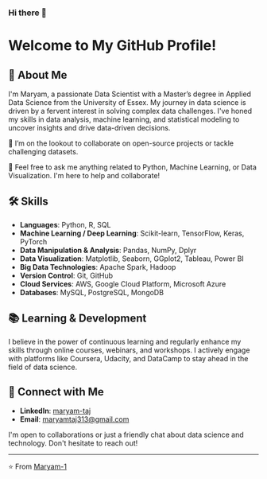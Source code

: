 ### Hi there 👋

<!--
**Maryam-1/Maryam-1** is a ✨ _special_ ✨ repository because its `README.md` (this file) appears on your GitHub profile.
-->

# Welcome to My GitHub Profile!

## 🚀 About Me
I'm Maryam, a passionate Data Scientist with a Master’s degree in Applied Data Science from the University of Essex. My journey in data science is driven by a fervent interest in solving complex data challenges. I've honed my skills in data analysis, machine learning, and statistical modeling to uncover insights and drive data-driven decisions.

👯 I’m on the lookout to collaborate on open-source projects or tackle challenging datasets.

💬 Feel free to ask me anything related to Python, Machine Learning, or Data Visualization. I'm here to help and collaborate!

## 🛠 Skills
- **Languages**: Python, R, SQL
- **Machine Learning / Deep Learning**: Scikit-learn, TensorFlow, Keras, PyTorch
- **Data Manipulation & Analysis**: Pandas, NumPy, Dplyr
- **Data Visualization**: Matplotlib, Seaborn, GGplot2, Tableau, Power BI
- **Big Data Technologies**: Apache Spark, Hadoop
- **Version Control**: Git, GitHub
- **Cloud Services**: AWS, Google Cloud Platform, Microsoft Azure
- **Databases**: MySQL, PostgreSQL, MongoDB

## 📚 Learning & Development
I believe in the power of continuous learning and regularly enhance my skills through online courses, webinars, and workshops. I actively engage with platforms like Coursera, Udacity, and DataCamp to stay ahead in the field of data science.

## 🤝 Connect with Me
- **LinkedIn**: [maryam-taj](https://www.linkedin.com/in/maryam-taj-3a08b3212/)
- **Email**: [maryamtaj313@gmail.com](mailto:maryamtaj313@gmail.com)

I'm open to collaborations or just a friendly chat about data science and technology. Don't hesitate to reach out!

---

⭐️ From [Maryam-1](https://github.com/Maryam-1)

